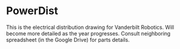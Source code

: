 # PowerDist
This is the electrical distribution drawing for Vanderbilt Robotics. 
Will become more detailed as the year progresses. Consult neighboring spreadsheet (in the Google Drive) for parts details. 
